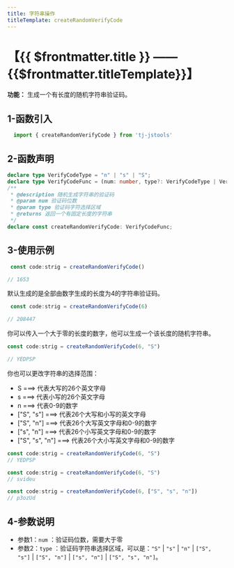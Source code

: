 ```yaml
---
title: 字符串操作
titleTemplate: createRandomVerifyCode
---
```


# 【{{ $frontmatter.title }} —— {{$frontmatter.titleTemplate}}】

**功能：** 生成一个有长度的随机字符串验证码。

## 1-函数引入

```js 
  import { createRandomVerifyCode } from 'tj-jstools'
```
## 2-函数声明
```ts
declare type VerifyCodeType = "n" | "s" | "S";
declare type VerifyCodeFunc = (num: number, type?: VerifyCodeType | VerifyCodeType[]) => string;
/**
 * @description 随机生成字符串的验证码
 * @param num 验证码位数
 * @param type 验证码字符选择区域
 * @returns 返回一个有固定长度的字符串
 */
declare const createRandomVerifyCode: VerifyCodeFunc;
```

## 3-使用示例

```ts
 const code:strig = createRandomVerifyCode()

// 1653
```
默认生成的是全部由数字生成的长度为4的字符串验证码。

```ts
 const code:strig = createRandomVerifyCode(6)

// 208447
```
你可以传入一个大于零的长度的数字，他可以生成一个该长度的随机字符串。

```ts
const code:strig = createRandomVerifyCode(6, "S")

// YEDPSP
```
你也可以更改字符串的选择范围：

- S ===> 代表大写的26个英文字母
- s ===> 代表小写的26个英文字母
- n ===> 代表0-9的数字
- ["S", "s"] ===> 代表26个大写和小写的英文字母
- ["S", "n"] ===> 代表26个大写英文字母和0-9的数字
- ["s", "n"] ===> 代表26个小写英文字母和0-9的数字
- ["S", "s", "n"] ===> 代表26个大小写英文字母和0-9的数字

```ts
const code:strig = createRandomVerifyCode(6, "S")
// YEDPSP

const code:strig = createRandomVerifyCode(6, "S")
// svideu

const code:strig = createRandomVerifyCode(6, ["S", "s", "n"])
// p3ozUd
```

## 4-参数说明

- 参数1：`num` ：验证码位数，需要大于零
- 参数2：`type` ：验证码字符串选择区域，可以是：`"S"` | `"s"` | `"n"` | `["S", "s"]` | `["S", "n"]` | `["s", "n"]` | `["S", "s", "n"]`。